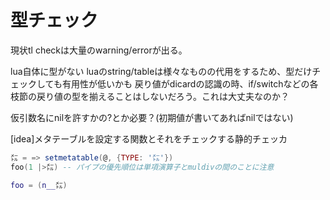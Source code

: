 # 型チェック

現状tl checkは大量のwarning/errorが出る。

lua自体に型がない
luaのstring/tableは様々なものの代用をするため、型だけチェックしても有用性が低いかも
戻り値がdicardの認識の時、if/switchなどの各枝節の戻り値の型を揃えることはしないだろう。これは大丈夫なのか？

仮引数名にnilを許すかの?とか必要？(初期値が書いてあればnilではない)

[idea]メタテーブルを設定する関数とそれをチェックする静的チェッカ

```yuecode.lua
㍍ = => setmetatable(@, {TYPE: '㍍'})
foo(1 |>㍍) -- パイプの優先順位は単項演算子とmuldivの間のことに注意

foo = (n__㍍)
```
